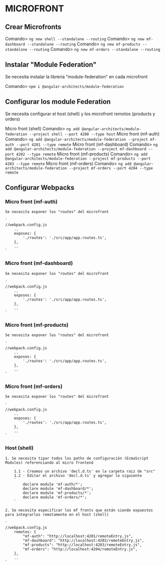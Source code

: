 # MICROFRONT

## Crear Microfronts

Comando> `ng new shell --standalone --routing`
Comando> `ng new mf-dashboard --standalone --routing`
Comando> `ng new mf-products --standalone --routing`
Comando> `ng new mf-orders --standalone --routing`

## Instalar "Module Federation"

Se necesita instalar la librería "module-federation" en cada microfront

Comando> `npm i @angular-architects/module-federation`

## Configurar los module Federation

Se necesita configurar el host (shell) y los microfront remotos (products y orders)

Micro front (shell)          Comando> `ng add @angular-architects/module-federation --project shell --port 4200 --type host`
Micro front (mf-auth)        Comando> `ng add @angular-architects/module-federation --project mf-auth --port 4201 --type remote`
Micro front (mf-dashboard)   Comando> `ng add @angular-architects/module-federation --project mf-dashboard --port 4202 --type remote`
Micro front (mf-products)    Comando> `ng add @angular-architects/module-federation --project mf-products --port 4203 --type remote`
Micro front (mf-orders)      Comando> `ng add @angular-architects/module-federation --project mf-orders --port 4204 --type remote`

## Configurar Webpacks

### Micro front (mf-auth)

    Se necesita exponer los "routes" del microfront

    `
    //webpack.config.js
        ..
        exposes: {
            './routes': './src/app/app.routes.ts',
        },
        ..
    `

### Micro front (mf-dashboard)

    Se necesita exponer los "routes" del microfront

    `
    //webpack.config.js
        ..
        exposes: {
            './routes': './src/app/app.routes.ts',
        },
        ..
    `

### Micro front (mf-products)

    Se necesita exponer los "routes" del microfront

    `
    //webpack.config.js
        ..
        exposes: {
            './routes': './src/app/app.routes.ts',
        },
        ..
    `

### Micro front (mf-orders)

    Se necesita exponer los "routes" del microfront

    `
    //webpack.config.js
        ..
        exposes: {
            './routes': './src/app/app.routes.ts',
        },
        ..
    `

### Host (shell)

    1. Se necesita tipar todos los paths de configuración (EcmaScript Modules) referenciando al micro frontend

        1.1 - Creamos un archivo 'decl.d.ts' en la carpeta raiz de "src"
        1.2 - Editar el archivo 'decl.d.ts' y agregar lo siguiente
        `
            declare module 'mf-auth/*';
            declare module 'mf-dashboard/*';
            declare module 'mf-products/*';
            declare module 'mf-orders/*';
        `
    
    2. Se necesita especificar los mf fronts que están siendo expuestos para integrarlos remotamente en el host (shell)

    `
    //webpack.config.js
        remotes: {
            "mf-auth": "http://localhost:4201/remoteEntry.js",
            "mf-dashboard": "http://localhost:4202/remoteEntry.js",
            "mf-products": "http://localhost:4203/remoteEntry.js",
            "mf-orders": "http://localhost:4204/remoteEntry.js",
        },
        ..
    `
